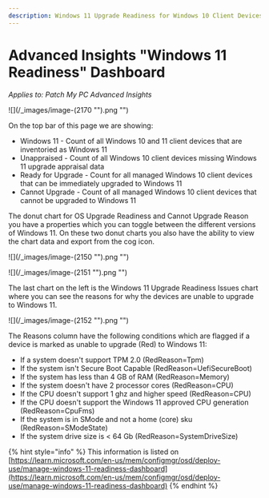 ```yaml
---
description: Windows 11 Upgrade Readiness for Windows 10 Client Devices
---
```


# Advanced Insights "Windows 11 Readiness" Dashboard

_Applies to: Patch My PC Advanced Insights_

![](/_images/image-(2170 "").png "")

On the top bar of this page we are showing:

* Windows 11 - Count of all Windows 10 and 11 client devices that are inventoried as Windows 11
* Unappraised - Count of all Windows 10 client devices missing Windows 11 upgrade appraisal data
* Ready for Upgrade - Count for all managed Windows 10 client devices that can be immediately upgraded to Windows 11
* Cannot Upgrade - Count of all managed Windows 10 client devices that cannot be upgraded to Windows 11

The donut chart for OS Upgrade Readiness and Cannot Upgrade Reason you have a properties which you can toggle between the different versions of Windows 11.  On these two donut charts you also have the ability to view the chart data and export from the cog icon.

![](/_images/image-(2150 "").png "")

![](/_images/image-(2151 "").png "")

The last chart on the left is the Windows 11 Upgrade Readiness Issues chart where you can see the reasons for why the devices are unable to upgrade to Windows 11.

![](/_images/image-(2152 "").png "")

The Reasons column have the following conditions which are flagged if a device is marked as unable to upgrade (Red) to Windows 11:

* If a system doesn't support TPM 2.0 (RedReason=Tpm)
* If the system isn't Secure Boot Capable (RedReason=UefiSecureBoot)
* If the system has less than 4 GB of RAM (RedReason=Memory)
* If the system doesn't have 2 processor cores (RedReason=CPU)
* If the CPU doesn't support 1 ghz and higher speed (RedReason=CPU)
* If the CPU doesn't support the Windows 11 approved CPU generation (RedReason=CpuFms)
* If the system is in SMode and not a home (core) sku (RedReason=SModeState)
* If the system drive size is < 64 Gb (RedReason=SystemDriveSize)

{% hint style="info" %}
This information is listed on [https://learn.microsoft.com/en-us/mem/configmgr/osd/deploy-use/manage-windows-11-readiness-dashboard](https://learn.microsoft.com/en-us/mem/configmgr/osd/deploy-use/manage-windows-11-readiness-dashboard)
{% endhint %}

